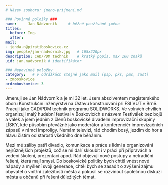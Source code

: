 ```yaml
---
# Název souboru: jmeno-prijmeni.md

### Povinné položky ###
name:     Jan Nádvorník  	# běžně používáné jméno
titles:
  before: Ing. 
  after:
mail:
- jenda.n@piratiboskovice.cz
img: people/jan-nadvornik.jpg   # 165x220px
description: CAD/PDM technik 	# kratký popis, max 160 znaků
uid: jan.nadvornik # identifikátor 

### Nepovinné položky
category: 	# v odrážkách stejně jako mail (psp, pks, pms, zast)
- zmboskovice
ordzmboskovice: 3
---
```


Jmenuji se Jan Nádvorník a je mi 32 let. Jsem absolventem magisterského oboru Konstrukční inženýrství na Ústavu konstruování při FSI VUT v Brně. Pracuji jako CAD/PDM technik programu SOLIDWORKS. Ve volných chvílích organizuji malý hudební festival v Boskovicích s názvem Festiválek bez bojů a válek a jsem jedním z členů boskovické divadelní improvizační skupiny LÍSKY, kde působím převážně jako moderátor a konferenciér improvizačních zápasů v rámci improligy. Nemám televizi, rád chodím bosý, jezdím do hor a hlavu čistím od starostí všedního dne běháním.

Mezi mé záliby patří divadlo, komunikace a práce s lidmi a organizování nejrůznějších projektů, což se mi daří skloubit i v práci při přípravách a vedení školení, prezentací apod. Rád objevuji nové postupy a netradiční řešení, která mají smysl. Do boskovické politiky bych chtěl vnést nové nápady a myšlení svojí generace, chtěl bych se zasadit o zvýšení zájmu obyvatel o vnitřní záležitosti města a pokusil se rozvinout společnou diskuzi města a občanů při řešení důležitých témat. 